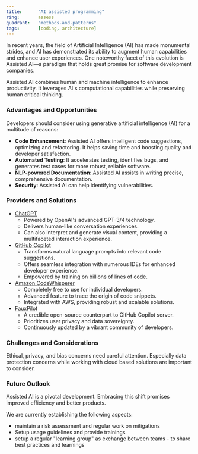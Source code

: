 ```yaml
---
title:      "AI assisted programming"
ring:       assess
quadrant:   "methods-and-patterns"
tags:       [coding, architecture]
---
```


In recent years, the field of Artificial Intelligence (AI) has made monumental strides, and AI has demonstrated its ability to augment human capabilities and enhance user experiences. One noteworthy facet of this evolution is Assisted AI—a paradigm that holds great promise for software development companies.

Assisted AI combines human and machine intelligence to enhance productivity. It leverages AI's computational capabilities while preserving human critical thinking.

### Advantages and Opportunities

Developers should consider using generative artificial intelligence (AI) for a multitude of reasons:

- **Code Enhancement**: Assisted AI offers intelligent code suggestions, optimizing and refactoring. It helps saving time and boosting quality and developer satisfaction.
- **Automated Testing**: It accelerates testing, identifies bugs, and generates test cases for more robust, reliable software.
- **NLP-powered Documentation**: Assisted AI assists in writing precise, comprehensive documentation.
- **Security**: Assisted AI can help identifying vulnerabilities.

### Providers and Solutions

- [ChatGPT](https://chat.openai.com/)
  - Powered by OpenAI's advanced GPT-3/4 technology.
  - Delivers human-like conversation experiences.
  - Can also interpret and generate visual content, providing a multifaceted interaction experience.
- [GitHub Copilot](https://copilot.github.com/)
  - Transforms natural language prompts into relevant code suggestions.
  - Offers seamless integration with numerous IDEs for enhanced developer experience.
  - Empowered by training on billions of lines of code.
- [Amazon CodeWhisperer](https://aws.amazon.com/codewhisperer/)
  - Completely free to use for individual developers.
  - Advanced feature to trace the origin of code snippets.
  - Integrated with AWS, providing robust and scalable solutions.
- [FauxPilot](https://github.com/fauxpilot/fauxpilot)
  - A credible open-source counterpart to GitHub Copilot server.
  - Prioritizes user privacy and data sovereignty.
  - Continuously updated by a vibrant community of developers.

### Challenges and Considerations

Ethical, privacy, and bias concerns need careful attention. 
Especially data protection concerns while working with cloud based solutions are important to consider.

### Future Outlook

Assisted AI is a pivotal development. Embracing this shift promises improved efficiency and better products. 

We are currently establishing the following aspects:

* maintain a risk assessment and regular work on mitigations
* Setup usage guidelines and provide trainings
* setup a regular "learning group" as exchange between teams - to share best practices and learnings
